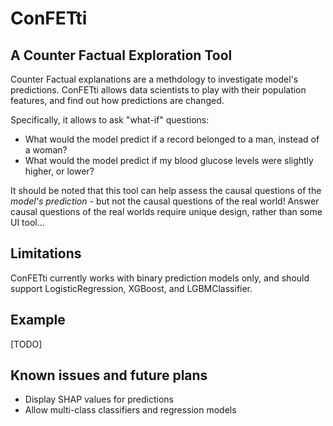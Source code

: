 # ConFETti
## A Counter Factual Exploration Tool

Counter Factual explanations are a methdology to investigate model's predictions.
ConFETti allows data scientists to play with their population features, and find out how predictions are changed.

Specifically, it allows to ask "what-if" questions: 
- What would the model predict if a record belonged to a man, instead of a woman?
- What would the model predict if my blood glucose levels were slightly higher, or lower?

It should be noted that this tool can help assess the causal questions of the *model's prediction* - but not the causal questions of the real world!
Answer causal questions of the real worlds require unique design, rather than some UI tool...

## Limitations
ConFETti currently works with binary prediction models only, and should support LogisticRegression, XGBoost, and LGBMClassifier.

## Example

[TODO]

## Known issues and future plans
- Display SHAP values for predictions
- Allow multi-class classifiers and regression models




